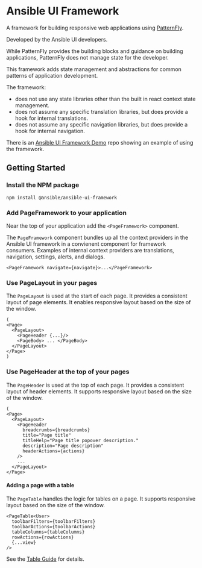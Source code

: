 # Ansible UI Framework

A framework for building responsive web applications using [PatternFly](https://www.patternfly.org).

Developed by the Ansible UI developers.

While PatternFly provides the building blocks and guidance on building applications,
PatternFly does not manage state for the developer.

This framework adds state management and abstractions for common patterns of application development.

The framework:

- does not use any state libraries other than the built in react context state management.
- does not assume any specific translation libraries, but does provide a hook for internal translations.
- does not assume any specific navigation libraries, but does provide a hook for internal navigation.

There is an [Ansible UI Framework Demo](https://github.com/jamestalton/ansible-ui-framework-demo) repo showing an example of using the framework.

## Getting Started

### Install the NPM package

```
npm install @ansible/ansible-ui-framework
```

### Add PageFramework to your application

Near the top of your application add the `<PageFramework>` component.

The `PageFramework` component bundles up all the context providers in the Ansible UI framework in a convienent component for framework consumers. Examples of internal context providers are translations, navigation, settings, alerts, and dialogs.

```tsx
<PageFramework navigate={navigate}>...</PageFramework>
```

### Use PageLayout in your pages

The `PageLayout` is used at the start of each page. It provides a consistent layout of page elements. It enables responsive layout based on the size of the window.

```tsx
(
<Page>
  <PageLayout>
    <PageHeader {...}/>
    <PageBody> ... </PageBody>
  </PageLayout>
</Page>
)
```

### Use PageHeader at the top of your pages

The `PageHeader` is used at the top of each page. It provides a consistent layout of header elements. It supports responsive layout based on the size of the window.

```tsx
(
<Page>
  <PageLayout>
    <PageHeader
      breadcrumbs={breadcrumbs}
      title="Page title"
      titleHelp="Page title popover description."
      description="Page description"
      headerActions={actions}
    />
    ...
  </PageLayout>
</Page>
```

#### Adding a page with a table

The `PageTable` handles the logic for tables on a page. It supports responsive layout based on the size of the window.

```tsx
<PageTable<User>
  toolbarFilters={toolbarFilters}
  toolbarActions={toolbarActions}
  tableColumns={tableColumns}
  rowActions={rowActions}
  {...view}
/>
```

See the [Table Guide](./docs/tables.md) for details.
